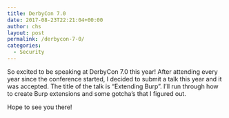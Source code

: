 ```yaml
---
title: DerbyCon 7.0
date: 2017-08-23T22:21:04+00:00
author: chs
layout: post
permalink: /derbycon-7-0/
categories:
  - Security
---
```

So excited to be speaking at DerbyCon 7.0 this year! After attending every year since the conference started, I decided to submit a talk this year and it was accepted. The title of the talk is &#8220;Extending Burp&#8221;. I&#8217;ll run through how to create Burp extensions and some gotcha&#8217;s that I figured out.

Hope to see you there!
